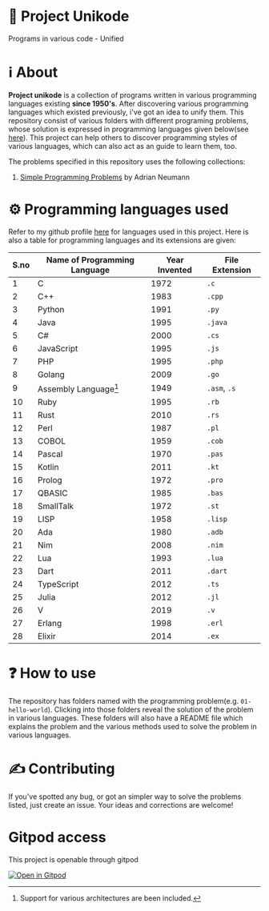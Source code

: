 # 🌌 Project Unikode
Programs in various code - Unified

# ℹ About
**Project unikode** is a collection of programs written in various programming languages existing **since 
1950's**. After discovering various programming languages which 
existed previously, i've got an idea to unify them. This repository consist of various folders with 
different programing problems, whose solution is expressed in 
programming languages given below(see [here](https://github.com/harishtpj/Project-Unikode#-programming-languages-used)). This project can help others to discover programming 
styles of various languages, which can also act as an guide to learn them, too.

The problems specified in this repository uses the following collections:
1. [Simple Programming Problems](https://adriann.github.io/programming_problems.html) by Adrian Neumann

# ⚙ Programming languages used
Refer to my github profile [here](https://github.com/harishtpj) for languages used in this project.
Here is also a table for programming languages and its extensions are given:

| S.no | Name of Programming Language | Year Invented | File Extension |
|------|-----------------------------|---------------|----------------|
| 1    | C                           | 1972          | `.c`           |
| 2    | C++                         | 1983          | `.cpp`         |
| 3    | Python                      | 1991          | `.py`          |
| 4    | Java                        | 1995          | `.java`        |
| 5    | C#                          | 2000          | `.cs`          |
| 6    | JavaScript                  | 1995          | `.js`          |
| 7    | PHP                         | 1995          | `.php`         |
| 8    | Golang                      | 2009          | `.go`          |
| 9    | Assembly Language[^1]       | 1949          | `.asm`, `.s`   |
| 10   | Ruby                        | 1995          | `.rb`          |
| 11   | Rust                        | 2010          | `.rs`          |
| 12   | Perl                        | 1987          | `.pl`          |
| 13   | COBOL                       | 1959          | `.cob`         |
| 14   | Pascal                      | 1970          | `.pas`         |
| 15   | Kotlin                      | 2011          | `.kt`          |
| 16   | Prolog                      | 1972          | `.pro`         |
| 17   | QBASIC                      | 1985          | `.bas`         |
| 18   | SmallTalk                   | 1972          | `.st`          |
| 19   | LISP                        | 1958          | `.lisp`        |
| 20   | Ada                         | 1980          | `.adb`         |
| 21   | Nim                         | 2008          | `.nim`         |
| 22   | Lua                         | 1993          | `.lua`         |
| 23   | Dart                        | 2011          | `.dart`        |
| 24   | TypeScript                  | 2012          | `.ts`          |
| 25   | Julia                       | 2012          | `.jl`          |
| 26   | V                           | 2019          | `.v`           |
| 27   | Erlang                      | 1998          | `.erl`         |
| 28   | Elixir                      | 2014          | `.ex`          |

[^1]: Support for various architectures are been included.

# ❓ How to use
The repository has folders named with the programming problem(e.g. `01-hello-world`). Clicking into those 
folders reveal the solution of the problem in various 
languages. These folders will also have a README file which explains the problem and the various methods 
used to solve the problem in various languages.

# ✍ Contributing
If you've spotted any bug, or got an simpler way to solve the problems listed, just create an issue. Your 
ideas and corrections are welcome!

# Gitpod access
This project is openable through gitpod

[![Open in Gitpod](https://gitpod.io/button/open-in-gitpod.svg)](https://gitpod.io/#https://github.com/harishtpj/Project-Unikode)
